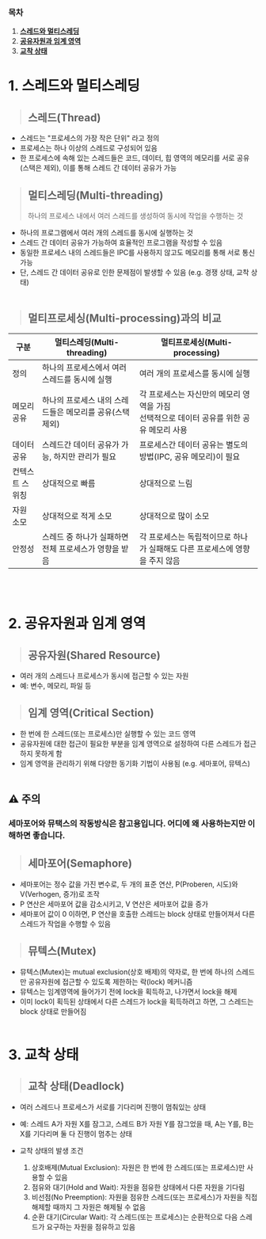 ### 목차

1. [**스레드와 멀티스레딩**](#1-스레드와-멀티스레딩)
2. [**공유자원과 임계 영역**](#2-공유자원과-임계-영역)
3. [**교착 상태**](#3-교착-상태)

# 1. 스레드와 멀티스레딩

> ## 스레드(Thread)

- 스레드는 "프로세스의 가장 작은 단위" 라고 정의
- 프로세스는 하나 이상의 스레드로 구성되어 있음
- 한 프로세스에 속해 있는 스레드들은 코드, 데이터, 힙 영역의 메모리를 서로 공유(스택은 제외), 이를 통해 스레드 간 데이터 공유가 가능

> ## 멀티스레딩(Multi-threading)
>
> 하나의 프로세스 내에서 여러 스레드를 생성하여 동시에 작업을 수행하는 것

- 하나의 프로그램에서 여러 개의 스레드를 동시에 실행하는 것
- 스레드 간 데이터 공유가 가능하여 효율적인 프로그램을 작성할 수 있음
- 동일한 프로세스 내의 스레드들은 IPC를 사용하지 않고도 메모리를 통해 서로 통신 가능
- 단, 스레드 간 데이터 공유로 인한 문제점이 발생할 수 있음 (e.g. 경쟁 상태, 교착 상태)
  <br/>
  <br/>

> ## 멀티프로세싱(Multi-processing)과의 비교

| 구분            | 멀티스레딩(Multi-threading)                              | 멀티프로세싱(Multi-processing)                                                               |
| --------------- | -------------------------------------------------------- | -------------------------------------------------------------------------------------------- |
| 정의            | 하나의 프로세스에서 여러 스레드를 동시에 실행            | 여러 개의 프로세스를 동시에 실행                                                             |
| 메모리공유      | 하나의 프로세스 내의 스레드들은 메모리를 공유(스택 제외) | 각 프로세스는 자신만의 메모리 영역을 가짐<br/>선택적으로 데이터 공유를 위한 공유 메모리 사용 |
| 데이터공유      | 스레드간 데이터 공유가 가능, 하지만 관리가 필요          | 프로세스간 데이터 공유는 별도의 방법(IPC, 공유 메모리)이 필요                                |
| 컨텍스트 스위칭 | 상대적으로 빠름                                          | 상대적으로 느림                                                                              |
| 자원 소모       | 상대적으로 적게 소모                                     | 상대적으로 많이 소모                                                                         |
| 안정성          | 스레드 중 하나가 실패하면 전체 프로세스가 영향을 받음    | 각 프로세스는 독립적이므로 하나가 실패해도 다른 프로세스에 영향을 주지 않음                  |

  <br/>
  <br/>

# 2. 공유자원과 임계 영역

> ## 공유자원(Shared Resource)

- 여러 개의 스레드나 프로세스가 동시에 접근할 수 있는 자원
- 예: 변수, 메모리, 파일 등

> ## 임계 영역(Critical Section)

- 한 번에 한 스레드(또는 프로세스)만 실행할 수 있는 코드 영역
- 공유자원에 대한 접근이 필요한 부분을 임계 영역으로 설정하여 다른 스레드가 접근하지 못하게 함
- 임계 영역을 관리하기 위해 다양한 동기화 기법이 사용됨 (e.g. 세마포어, 뮤텍스)
  <br/>
  <br/>

## ⚠️ 주의

### 세마포어와 뮤택스의 작동방식은 참고용입니다. 어디에 왜 사용하는지만 이해하면 좋습니다.

> ## 세마포어(Semaphore)

- 세마포어는 정수 값을 가진 변수로, 두 개의 표준 연산, P(Proberen, 시도)와 V(Verhogen, 증가)로 조작
- P 연산은 세마포어 값을 감소시키고, V 연산은 세마포어 값을 증가
- 세마포어 값이 0 이하면, P 연산을 호출한 스레드는 block 상태로 만들어져서 다른 스레드가 작업을 수행할 수 있음

> ## 뮤텍스(Mutex)

- 뮤텍스(Mutex)는 mutual exclusion(상호 배제)의 약자로, 한 번에 하나의 스레드만 공유자원에 접근할 수 있도록 제한하는 락(lock) 메커니즘
- 뮤텍스는 임계영역에 들어가기 전에 lock을 획득하고, 나가면서 lock을 해제
- 이미 lock이 획득된 상태에서 다른 스레드가 lock을 획득하려고 하면, 그 스레드는 block 상태로 만들어짐
  <br/>
  <br/>

# 3. 교착 상태

> ## 교착 상태(Deadlock)

- 여러 스레드나 프로세스가 서로를 기다리며 진행이 멈춰있는 상태
- 예: 스레드 A가 자원 X를 잠그고, 스레드 B가 자원 Y를 잠그었을 때, A는 Y를, B는 X를 기다리며 둘 다 진행이 멈추는 상태
- 교착 상태의 발생 조건

  1. 상호배제(Mutual Exclusion): 자원은 한 번에 한 스레드(또는 프로세스)만 사용할 수 있음
  2. 점유와 대기(Hold and Wait): 자원을 점유한 상태에서 다른 자원을 기다림
  3. 비선점(No Preemption): 자원을 점유한 스레드(또는 프로세스)가 자원을 직접 해제할 때까지 그 자원은 해제될 수 없음
  4. 순환 대기(Circular Wait): 각 스레드(또는 프로세스)는 순환적으로 다음 스레드가 요구하는 자원을 점유하고 있음
